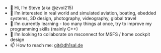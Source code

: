 - 👋 Hi, I’m Steve (aka @zvoi215)
- 👀 I’m interested in real world and simulated aviation, boating, ebedded systems, 3D design, photography, videography, global travel
- 🌱 I’m currently learning - too many things at once, try to improve my programming skills (mainly C++)
- 💞️ I’m looking to collaborate on msconnect for MSFS / home cockpit design
- 📫 How to reach me: git@dh1sal.de

<!---
zvoi215/zvoi215 is a ✨ special ✨ repository because its `README.md` (this file) appears on your GitHub profile.
You can click the Preview link to take a look at your changes.
--->

